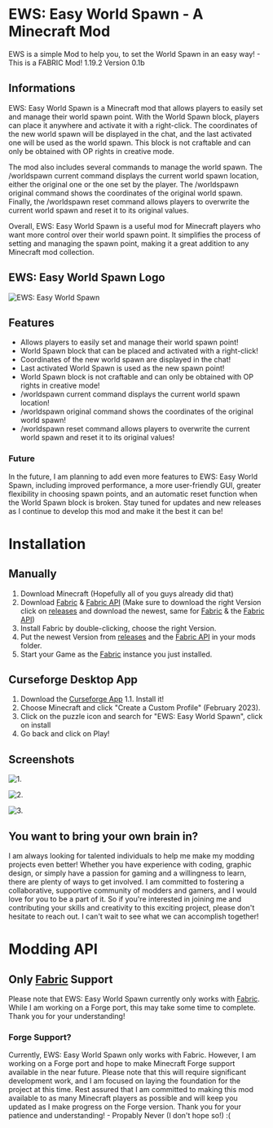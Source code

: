 # EWS: Easy World Spawn - A Minecraft Mod




EWS is a simple Mod to help you, to set the World Spawn in an easy way! - This is a FABRIC Mod! 1.19.2 Version 0.1b
## Informations

EWS: Easy World Spawn is a Minecraft mod that allows players to easily set and manage their world spawn point. With the World Spawn block, players can place it anywhere and activate it with a right-click. The coordinates of the new world spawn will be displayed in the chat, and the last activated one will be used as the world spawn. This block is not craftable and can only be obtained with OP rights in creative mode.


The mod also includes several commands to manage the world spawn. The /worldspawn current command displays the current world spawn location, either the original one or the one set by the player. The /worldspawn original command shows the coordinates of the original world spawn. Finally, the /worldspawn reset command allows players to overwrite the current world spawn and reset it to its original values.

Overall, EWS: Easy World Spawn is a useful mod for Minecraft players who want more control over their world spawn point. It simplifies the process of setting and managing the spawn point, making it a great addition to any Minecraft mod collection.
## EWS: Easy World Spawn Logo

![EWS: Easy World Spawn](https://i.ibb.co/HTWgGYK/EWS.png)


## Features

- Allows players to easily set and manage their world spawn point!
- World Spawn block that can be placed and activated with a right-click!
- Coordinates of the new world spawn are displayed in the chat!
- Last activated World Spawn is used as the new spawn point!
- World Spawn block is not craftable and can only be obtained with OP rights in creative mode!
- /worldspawn current command displays the current world spawn location!
- /worldspawn original command shows the coordinates of the original world spawn!
- /worldspawn reset command allows players to overwrite the current world spawn and reset it to its original values!

### Future

In the future, I am planning to add even more features to EWS: Easy World Spawn, including improved performance, a more user-friendly GUI, greater flexibility in choosing spawn points, and an automatic reset function when the World Spawn block is broken. Stay tuned for updates and new releases as I continue to develop this mod and make it the best it can be!



# Installation

## Manually
1. Download Minecraft (Hopefully all of you guys already did that)
2. Download [Fabric](https://fabricmc.net/) & [Fabric API](https://www.curseforge.com/minecraft/mc-mods/fabric-api) (Make sure to download the right Version click on [releases](https://www.curseforge.com/minecraft/mc-mods/ews-easy-world-spawn) and download the newest, same for [Fabric](https://fabricmc.net/) & the [Fabric API](https://www.curseforge.com/minecraft/mc-mods/fabric-api))
3. Install Fabric by double-clicking, choose the right Version.
4. Put the newest Version from [releases](https://www.curseforge.com/minecraft/mc-mods/ews-easy-world-spawn) and the [Fabric API](https://www.curseforge.com/minecraft/mc-mods/fabric-api) in your mods folder.
5. Start your Game as the [Fabric](https://fabricmc.net/) instance you just installed.

## Curseforge Desktop App

1. Download the [Curseforge App](https://download.curseforge.com/)
1.1. Install it!
2. Choose Minecraft and click "Create a Custom Profile" (February 2023). 
3. Click on the puzzle icon and search for "EWS: Easy World Spawn", click on install
4. Go back and click on Play!


## Screenshots

![1.](https://i.ibb.co/xCsK7Kw/2023-02-23-23-32-21.png)

![2.](https://i.ibb.co/CvxtGwC/2023-02-23-23-34-01.png)

![3.](https://i.ibb.co/Mn7tKB1/2023-02-23-23-32-37.png)


## You want to bring your own brain in?

I am always looking for talented individuals to help me make my modding projects even better! Whether you have experience with coding, graphic design, or simply have a passion for gaming and a willingness to learn, there are plenty of ways to get involved. I am committed to fostering a collaborative, supportive community of modders and gamers, and I would love for you to be a part of it. So if you're interested in joining me and contributing your skills and creativity to this exciting project, please don't hesitate to reach out. I can't wait to see what we can accomplish together!

# Modding API

## Only [Fabric](https://fabricmc.net/) Support
Please note that EWS: Easy World Spawn currently only works with [Fabric](https://fabricmc.net/). While I am working on a Forge port, this may take some time to complete. Thank you for your understanding!

### Forge Support? 
Currently, EWS: Easy World Spawn only works with Fabric. However, I am working on a Forge port and hope to make Minecraft Forge support available in the near future. Please note that this will require significant development work, and I am focused on laying the foundation for the project at this time. Rest assured that I am committed to making this mod available to as many Minecraft players as possible and will keep you updated as I make progress on the Forge version. Thank you for your patience and understanding! - Propably Never (I don't hope so!) :(

